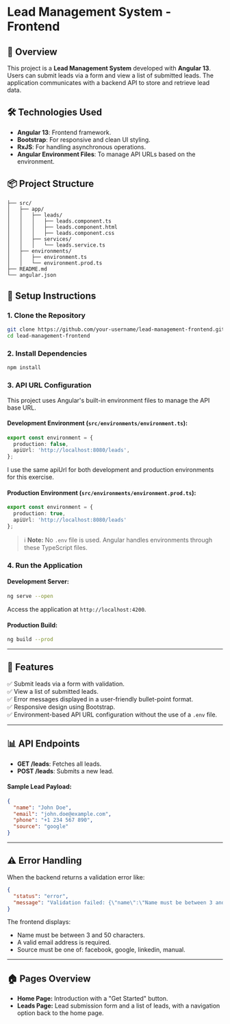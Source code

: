 # Lead Management System - Frontend

## 🚀 Overview
This project is a **Lead Management System** developed with **Angular 13**. Users can submit leads via a form and view a list of submitted leads. The application communicates with a backend API to store and retrieve lead data.

## 🛠️ Technologies Used
- **Angular 13**: Frontend framework.
- **Bootstrap**: For responsive and clean UI styling.
- **RxJS**: For handling asynchronous operations.
- **Angular Environment Files**: To manage API URLs based on the environment.

## 📦 Project Structure
```
├── src/
│   ├── app/
│   │   ├── leads/
│   │   │   ├── leads.component.ts
│   │   │   ├── leads.component.html
│   │   │   ├── leads.component.css
│   │   ├── services/
│   │   │   └── leads.service.ts
│   ├── environments/
│   │   ├── environment.ts
│   │   └── environment.prod.ts
├── README.md
└── angular.json
```

## 🔧 Setup Instructions

### 1. **Clone the Repository**
```bash
git clone https://github.com/your-username/lead-management-frontend.git
cd lead-management-frontend
```

### 2. **Install Dependencies**
```bash
npm install
```

### 3. **API URL Configuration**
This project uses Angular's built-in environment files to manage the API base URL. 

#### **Development Environment** (`src/environments/environment.ts`):
```typescript
export const environment = {
  production: false,
  apiUrl: 'http://localhost:8080/leads',
};
```

I use the same apiUrl for both development and production environments for this exercise.
#### **Production Environment** (`src/environments/environment.prod.ts`):
```typescript
export const environment = {
  production: true,
  apiUrl: 'http://localhost:8080/leads'
};
```
> ℹ️ **Note:** No `.env` file is used. Angular handles environments through these TypeScript files.

### 4. **Run the Application**
#### Development Server:
```bash
ng serve --open
```
Access the application at `http://localhost:4200`.

#### Production Build:
```bash
ng build --prod
```

---

## 📝 Features
✅ Submit leads via a form with validation.  
✅ View a list of submitted leads.  
✅ Error messages displayed in a user-friendly bullet-point format.  
✅ Responsive design using Bootstrap.  
✅ Environment-based API URL configuration without the use of a `.env` file.

---

## 📊 API Endpoints
- **GET /leads**: Fetches all leads.
- **POST /leads**: Submits a new lead.

#### Sample Lead Payload:
```json
{
  "name": "John Doe",
  "email": "john.doe@example.com",
  "phone": "+1 234 567 890",
  "source": "google"
}
```

---

## ⚠️ Error Handling
When the backend returns a validation error like:
```json
{
  "status": "error",
  "message": "Validation failed: {\"name\":\"Name must be between 3 and 50 characters.\",\"email\":\"A valid email address is required.\",\"source\":\"Source must be one of: facebook, google, linkedin, manual\"}"
}
```
The frontend displays:
- Name must be between 3 and 50 characters.  
- A valid email address is required.  
- Source must be one of: facebook, google, linkedin, manual.  

---

## 🏠 Pages Overview
- **Home Page:** Introduction with a "Get Started" button.  
- **Leads Page:** Lead submission form and a list of leads, with a navigation option back to the home page.